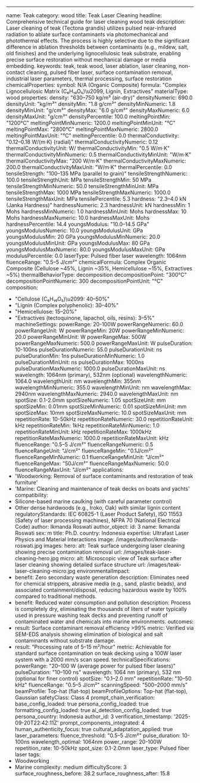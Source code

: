 ---
name: Teak
category: wood
title: Teak Laser Cleaning
headline: Comprehensive technical guide for laser cleaning wood teak
description: Laser cleaning of teak (Tectona grandis) utilizes pulsed near-infrared
  radiation to ablate surface contaminants via photomechanical and photothermal effects.
  The process is highly selective due to the significant difference in ablation thresholds
  between contaminants (e.g., mildew, salt, old finishes) and the underlying lignocellulosic
  teak substrate, enabling precise surface restoration without mechanical damage or
  media embedding.
keywords: teak, teak wood, laser ablation, laser cleaning, non-contact cleaning, pulsed
  fiber laser, surface contamination removal, industrial laser parameters, thermal
  processing, surface restoration
chemicalProperties:
  symbol: N/A (Organic Composite)
  formula: "Complex Lignocellulosic Matrix (C₆H₁₀O₅)\u2099, Lignin, Extractives"
  materialType: wood
properties:
  density: "630–750 kg/m³ (air-dry)"
  densityNumeric: 690.0
  densityUnit: "kg/m³"
  densityMin: "1.8 g/cm³"
  densityMinNumeric: 1.8
  densityMinUnit: "g/cm³"
  densityMax: "6.0 g/cm³"
  densityMaxNumeric: 6.0
  densityMaxUnit: "g/cm³"
  densityPercentile: 100.0
  meltingPointMin: "1200°C"
  meltingPointMinNumeric: 1200.0
  meltingPointMinUnit: "°C"
  meltingPointMax: "2800°C"
  meltingPointMaxNumeric: 2800.0
  meltingPointMaxUnit: "°C"
  meltingPercentile: 0.0
  thermalConductivity: "0.12–0.18 W/(m·K) (radial)"
  thermalConductivityNumeric: 0.12
  thermalConductivityUnit: W/
  thermalConductivityMin: "0.5 W/m·K"
  thermalConductivityMinNumeric: 0.5
  thermalConductivityMinUnit: "W/m·K"
  thermalConductivityMax: "200 W/m·K"
  thermalConductivityMaxNumeric: 200.0
  thermalConductivityMaxUnit: "W/m·K"
  thermalPercentile: 0.0
  tensileStrength: "100–135 MPa (parallel to grain)"
  tensileStrengthNumeric: 100.0
  tensileStrengthUnit: MPa
  tensileStrengthMin: 50 MPa
  tensileStrengthMinNumeric: 50.0
  tensileStrengthMinUnit: MPa
  tensileStrengthMax: 1000 MPa
  tensileStrengthMaxNumeric: 1000.0
  tensileStrengthMaxUnit: MPa
  tensilePercentile: 5.3
  hardness: "2.3–4.0 kN (Janka Hardness)"
  hardnessNumeric: 2.3
  hardnessUnit: kN
  hardnessMin: 1 Mohs
  hardnessMinNumeric: 1.0
  hardnessMinUnit: Mohs
  hardnessMax: 10 Mohs
  hardnessMaxNumeric: 10.0
  hardnessMaxUnit: Mohs
  hardnessPercentile: 14.4
  youngsModulus: "10.0–14.5 GPa"
  youngsModulusNumeric: 10.0
  youngsModulusUnit: GPa
  youngsModulusMin: 20 GPa
  youngsModulusMinNumeric: 20.0
  youngsModulusMinUnit: GPa
  youngsModulusMax: 80 GPa
  youngsModulusMaxNumeric: 80.0
  youngsModulusMaxUnit: GPa
  modulusPercentile: 0.0
  laserType: Pulsed fiber laser
  wavelength: 1064nm
  fluenceRange: "0.5–5 J/cm²"
  chemicalFormula: Complex Organic Composite (Cellulose ~45%, Lignin ~35%, Hemicellulose
    ~15%, Extractives ~5%)
  thermalBehaviorType: decomposition
  decompositionPoint: "300°C"
  decompositionPointNumeric: 300
  decompositionPointUnit: "°C"
composition:
- "Cellulose (C₆H₁₀O₅)\u2099: 40–50%"
- "Lignin (Complex polyphenolic): 30–40%"
- "Hemicellulose: 15–20%"
- "Extractives (tectoquinone, lapachol, oils, resins): 3–5%"
machineSettings:
  powerRange: 20-100W
  powerRangeNumeric: 60.0
  powerRangeUnit: W
  powerRangeMin: 20W
  powerRangeMinNumeric: 20.0
  powerRangeMinUnit: W
  powerRangeMax: 500W
  powerRangeMaxNumeric: 500.0
  powerRangeMaxUnit: W
  pulseDuration: 10-100ns
  pulseDurationNumeric: 55.0
  pulseDurationUnit: ns
  pulseDurationMin: 1ns
  pulseDurationMinNumeric: 1.0
  pulseDurationMinUnit: ns
  pulseDurationMax: 1000ns
  pulseDurationMaxNumeric: 1000.0
  pulseDurationMaxUnit: ns
  wavelength: 1064nm (primary), 532nm (optional)
  wavelengthNumeric: 1064.0
  wavelengthUnit: nm
  wavelengthMin: 355nm
  wavelengthMinNumeric: 355.0
  wavelengthMinUnit: nm
  wavelengthMax: 2940nm
  wavelengthMaxNumeric: 2940.0
  wavelengthMaxUnit: nm
  spotSize: 0.1-2.0mm
  spotSizeNumeric: 1.05
  spotSizeUnit: mm
  spotSizeMin: 0.01mm
  spotSizeMinNumeric: 0.01
  spotSizeMinUnit: mm
  spotSizeMax: 10mm
  spotSizeMaxNumeric: 10.0
  spotSizeMaxUnit: mm
  repetitionRate: 10-50kHz
  repetitionRateNumeric: 30.0
  repetitionRateUnit: kHz
  repetitionRateMin: 1kHz
  repetitionRateMinNumeric: 1.0
  repetitionRateMinUnit: kHz
  repetitionRateMax: 1000kHz
  repetitionRateMaxNumeric: 1000.0
  repetitionRateMaxUnit: kHz
  fluenceRange: "0.5–5 J/cm²"
  fluenceRangeNumeric: 0.5
  fluenceRangeUnit: "J/cm²"
  fluenceRangeMin: "0.1J/cm²"
  fluenceRangeMinNumeric: 0.1
  fluenceRangeMinUnit: "J/cm²"
  fluenceRangeMax: "50J/cm²"
  fluenceRangeMaxNumeric: 50.0
  fluenceRangeMaxUnit: "J/cm²"
applications:
- 'Woodworking: Removal of surface contaminants and restoration of teak furniture'
- 'Marine: Cleaning and maintenance of teak decks on boats and yachts'
compatibility:
- Silicone-based marine caulking (with careful parameter control)
- Other dense hardwoods (e.g., Iroko, Oak) with similar lignin content
regulatoryStandards: IEC 60825-1 (Laser Product Safety), ISO 11553 (Safety of laser
  processing machines), NFPA 70 (National Electrical Code)
author: Ikmanda Roswati
author_object:
  id: 3
  name: Ikmanda Roswati
  sex: m
  title: Ph.D.
  country: Indonesia
  expertise: Ultrafast Laser Physics and Material Interactions
  image: /images/author/ikmanda-roswati.jpg
images:
  hero:
    alt: Teak surface undergoing laser cleaning showing precise contamination removal
    url: /images/teak-laser-cleaning-hero.jpg
  micro:
    alt: Microscopic view of Teak surface after laser cleaning showing detailed surface
      structure
    url: /images/teak-laser-cleaning-micro.jpg
environmentalImpact:
- benefit: Zero secondary waste generation
  description: Eliminates need for chemical strippers, abrasive media (e.g., sand,
    plastic beads), and associated containment/disposal, reducing hazardous waste
    by 100% compared to traditional methods.
- benefit: Reduced water consumption and pollution
  description: Process is completely dry, eliminating the thousands of liters of water
    typically used in pressure washing teak decks and preventing runoff of contaminated
    water and chemicals into marine environments.
outcomes:
- result: Surface contaminant removal efficiency >99%
  metric: Verified via SEM-EDS analysis showing elimination of biological and salt
    contaminants without substrate damage.
- result: "Processing rate of 5–15 m²/hour"
  metric: Achievable for standard surface contamination on teak decking using a 100W
    laser system with a 2000 mm/s scan speed.
technicalSpecifications:
  powerRange: "20–100 W (average power for pulsed fiber lasers)"
  pulseDuration: "10–100 ns"
  wavelength: 1064 nm (primary), 532 nm (optional for finer control)
  spotSize: "0.1–2.0 mm"
  repetitionRate: "10–50 kHz"
  fluenceRange: "0.5–5 J/cm²"
  scanningSpeed: "500–2000 mm/s"
  beamProfile: Top-hat (flat-top)
  beamProfileOptions: Top-hat (flat-top), Gaussian
  safetyClass: Class 4
prompt_chain_verification:
  base_config_loaded: true
  persona_config_loaded: true
  formatting_config_loaded: true
  ai_detection_config_loaded: true
  persona_country: Indonesia
  author_id: 3
  verification_timestamp: '2025-09-20T22:42:11Z'
  prompt_components_integrated: 4
  human_authenticity_focus: true
  cultural_adaptation_applied: true
laser_parameters:
  fluence_threshold: "0.5–5 J/cm²"
  pulse_duration: 10-100ns
  wavelength_optimal: 1064nm
  power_range: 20-100W
  repetition_rate: 10-50kHz
  spot_size: 0.1-2.0mm
  laser_type: Pulsed fiber laser
tags:
- Woodworking
- Marine
complexity: medium
difficultyScore: 3
surface_roughness_before: 38.2
surface_roughness_after: 15.8
